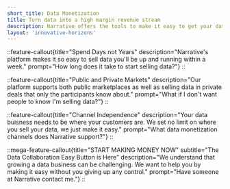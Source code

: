 ```yaml
---
short_title: Data Monetization
title: Turn data into a high margin revenue stream
description: Narrative offers the tools to make it easy to get your data business off the ground in days.  Already selling data?  We can help super charge your existing data business.
layout: 'innovative-horizons'
---
```


::feature-callout{title="Spend Days not Years" description="Narrative's platform makes it so easy to sell data you'll be up and running within a week." prompt="How long does it take to start selling data?"}
::

::feature-callout{title="Public and Private Markets" description="Our platform supports both public marketplaces as well as selling data in private deals that only the participants know about." prompt="What if I don't want people to know I'm selling data?"}
::

::feature-callout{title="Channel Independence" description="Your data buisness needs to be where your customers are.  We set no limit on where you sell your data, we just make it easy." prompt="What data monetization channels does Narrative support?"}
::

::mega-feature-callout{title="START MAKING MONEY NOW" subtitle="The Data Collaboration Easy Button is Here" description="We understand that growing a data business can be challenging.  We want to help you by making it easy without you giving up any control." prompt="Have someone at Narrative contact me."}
::
